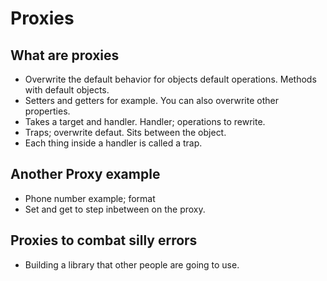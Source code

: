 # Proxies

## What are proxies
* Overwrite the default behavior for objects default operations. Methods with default objects.
* Setters and getters for example. You can also overwrite other properties.
* Takes a target and handler. Handler; operations to rewrite.
* Traps; overwrite defaut. Sits between the object.
* Each thing inside a handler is called a trap.

## Another Proxy example
* Phone number example; format 
* Set and get to step inbetween on the proxy.

## Proxies to combat silly errors
* Building a library that other people are going to use.